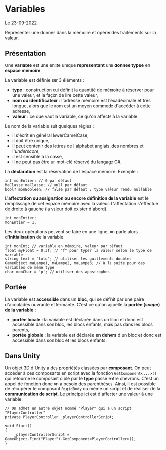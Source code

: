 # Variables

Le 23-09-2022

Représenter une donnée dans la mémoire et opérer des traitements sur la valeur.

## Présentation

Une **variable** est une entité unique **représentant** une **donnée typée** en **espace mémoire**.

La variable est définie sur 3 éléments :
- **type** : construction qui définit la quantité de mémoire à réserver pour une valeur, et la façon de lire cette valeur,
- **nom ou identificateur** : l'adresse mémoire est hexadécimale et très longue, alors que le nom est un moyen commode d'accéder à cette adresse,
- **valeur** : ce que vaut la variable, ce qu'on affecte à la variable.

Le nom de la variable suit quelques règles : 
- il s'écrit en général lowerCamelCase,
- il doit être unique, 
- il peut contenir des lettres de l'alphabet anglais, des nombres et l'*underscore*, 
- il est sensible à la casse,
- il ne peut pas être un mot-clé réservé du langage C#.

La **déclaration** est la réservation de l'espace mémoire. Exemple : 
```
int monEntier; // 0 par défaut 
MaClasse maClasse; // null par défaut
bool? monBooleen; // false par défaut ; type valeur rendu nullable
```

L'**affectation ou assignation ou encore définition de la variable** est le remplissage de cet espace mémoire avec la valeur. L'affectation s'effectue de droite à gauche (la valeur doit exister d'abord).
```
int monEntier;
monEntier = 1;
```

Les deux opérations peuvent se faire en une ligne, on parle alors d'**initialisation** de la variable.
```
int monInt; // variable en mémoire, valeur par défaut
float myFloat = 0.3f; // "f" pour typer la valeur selon le type de variable 
string text = "toto"; // utiliser les guillements doubles 
GameObject maLampe1, maLampe2, maLampe3; // à la suite pour des variables de même type 
char monChar = 'p'; // utiliser des apostrophes
```

## Portée

La variable est **accessible** dans un **bloc**, qui se définit par une paire d'accolades ouvrante et fermante. C'est ce qu'on appelle la **portée (*scope*) de la variable** :
- **portée locale** : la variable est déclarée dans un bloc et donc est accessible dans son bloc, les blocs enfants, mais pas dans les blocs parents,
- **portée globale** : la variable est déclarée **en dehors** d'un bloc et donc est accessible dans son bloc et les blocs enfants. 

## Dans Unity

Un objet 3D d'Unity a des propriétés classées par **composant**. On peut accéder à ces composants en script avec la fonction `GetComponent<...>()` qui  retourne le composant ciblé par le **type** passé entre chevrons. C'est un appel de fonction donc on a besoin des parenthèses. Ainsi, il est possible de récupérer le composant `RigidBody` ou même un script et de réaliser de la **communication de script**. Le principe ici est d'affecter une valeur à une variable.
```
// On admet un autre objet nommé "Player" qui a un script "PlayerController"
private PlayerController _playerControllerScript; 

void Start()
{
	_playerControllerScript = GameObject.Find("Player").GetComponent<PlayerController>();
}
```